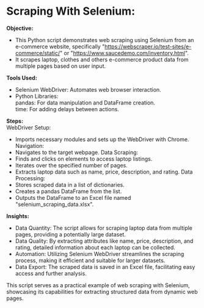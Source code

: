 # Scraping With Selenium:

**Objective:**
  * This Python script demonstrates web scraping using Selenium from an e-commerce website, specifically "https://webscraper.io/test-sites/e-commerce/static/" or "https://www.saucedemo.com/inventory.html".
  * It scrapes laptop, clothes and others e-commerce product data from multiple pages based on user input.
    
**Tools Used:**
  * Selenium WebDriver: Automates web browser interaction.
  * Python Libraries:\
    pandas: For data manipulation and DataFrame creation.\
    time: For adding delays between actions.

**Steps:**\
WebDriver Setup:
  * Imports necessary modules and sets up the WebDriver with Chrome.
Navigation:
  * Navigates to the target webpage.
Data Scraping:
  * Finds and clicks on elements to access laptop listings.
  * Iterates over the specified number of pages.
  * Extracts laptop data such as name, price, description, and rating.
Data Processing:
  * Stores scraped data in a list of dictionaries.
  * Creates a pandas DataFrame from the list.
  * Outputs the DataFrame to an Excel file named "selenium_scraping_data.xlsx".

**Insights:**
  * Data Quantity: The script allows for scraping laptop data from multiple pages, providing a potentially large dataset.
  * Data Quality: By extracting attributes like name, price, description, and rating, detailed information about each laptop can be collected.
  * Automation: Utilizing Selenium WebDriver streamlines the scraping process, making it efficient and suitable for larger datasets.
  * Data Export: The scraped data is saved in an Excel file, facilitating easy access and further analysis.

This script serves as a practical example of web scraping with Selenium, showcasing its capabilities for extracting structured data from dynamic web pages.
